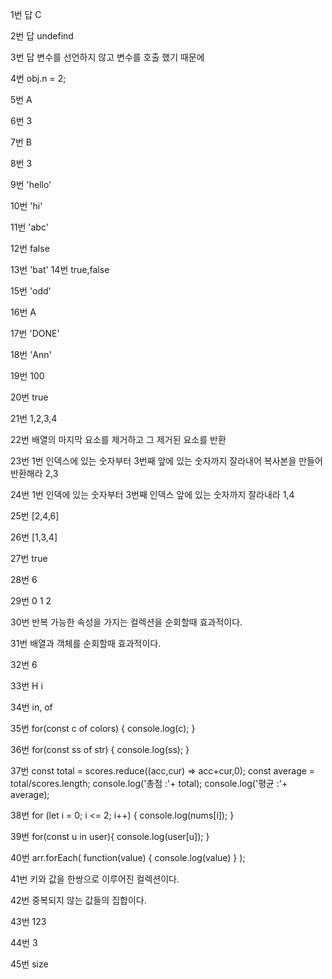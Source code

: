 1번 답 C

2번 답 undefind

3번 답 변수를 선언하지 않고 변수를 호출 했기 때문에 

4번 obj.n = 2;

5번 A

6번 3

7번 B

8번 3

9번 'hello'

10번 'hi'

11번 'abc'

12번 false

13번 'bat'
14번 true,false

15번 'odd'

16번 A

17번 'DONE'

18번 'Ann'

19번 100

20번 true

21번 1,2,3,4

22번 배열의 마지막 요소를 제거하고 그 제거된 요소를 반환

23번 1번 인덱스에 있는 숫자부터 3번째 앞에 있는 숫자까지 잘라내어 복사본을 만들어 반환해라 2,3

24번 1번 인덱에 있는 숫자부터 3번째 인덱스 앞에 있는 숫자까지 잘라내라 1,4

25번 [2,4,6]

26번 [1,3,4]

27번 true

28번 6

29번 0  1  2

30번 반복 가능한 속성을 가지는 컬렉션을 순회할때 효과적이다.

31번 배열과 객체를 순회할때 효과적이다.

32번 6

33번 H i

34번 in, of

35번 
for(const c of colors) {
  console.log(c);
}

36번
for(const ss of str) {
  console.log(ss);
}

37번
const total = scores.reduce((acc,cur) => acc+cur,0);
const average = total/scores.length;
console.log('총점 :'+ total);
console.log('평균 :'+ average);

38번
for (let i = 0; i <= 2; i++) {
  console.log(nums[i]);
}

39번
for(const u in user){
 console.log(user[u]);
}

40번
arr.forEach(
  function(value) {
  console.log(value)
  }
);

41번 키와 값을 한쌍으로 이루어진 컬렉션이다.

42번 중복되지 않는 값들의 집합이다.

43번 123

44번 3

45번 size
